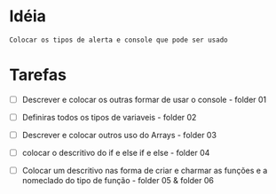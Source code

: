 # Idéia
    Colocar os tipos de alerta e console que pode ser usado

# Tarefas
- [ ] Descrever e colocar os outras formar de usar o console - folder 01  

- [ ] Definiras todos os tipos de variaveis - folder 02

- [ ] Descrever e colocar outros uso do Arrays - folder 03

- [ ] colocar o descritivo do if e else if e else - folder 04  

- [ ] Colocar um descritivo nas forma de criar e charmar as funções e a nomeclado do tipo de função - folder 05 & folder 06  
